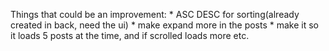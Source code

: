 Things that could be an improvement:
    * ASC DESC for sorting(already created in back, need the ui)
    * make expand more in the posts
    * make it so it loads 5 posts at the time, and if scrolled loads more etc.
